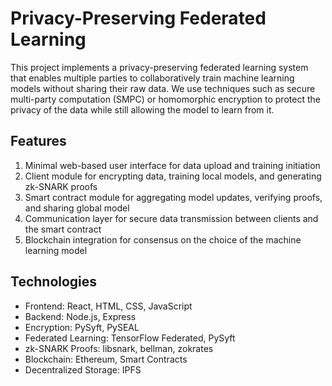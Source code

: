 # Privacy-Preserving Federated Learning

This project implements a privacy-preserving federated learning system that enables multiple parties to collaboratively train machine learning models without sharing their raw data. We use techniques such as secure multi-party computation (SMPC) or homomorphic encryption to protect the privacy of the data while still allowing the model to learn from it.

## Features

1. Minimal web-based user interface for data upload and training initiation
2. Client module for encrypting data, training local models, and generating zk-SNARK proofs
3. Smart contract module for aggregating model updates, verifying proofs, and sharing global model
4. Communication layer for secure data transmission between clients and the smart contract
5. Blockchain integration for consensus on the choice of the machine learning model

## Technologies

- Frontend: React, HTML, CSS, JavaScript
- Backend: Node.js, Express
- Encryption: PySyft, PySEAL
- Federated Learning: TensorFlow Federated, PySyft
- zk-SNARK Proofs: libsnark, bellman, zokrates
- Blockchain: Ethereum, Smart Contracts
- Decentralized Storage: IPFS